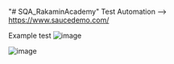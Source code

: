 "# SQA_RakaminAcademy" 
Test Automation --> https://www.saucedemo.com/

Example test
![image](https://github.com/daanangp/SQA_RakaminAcademy/assets/30034924/85f95cdc-af2d-4c98-9113-7df06279337c)

![image](https://github.com/daanangp/SQA_RakaminAcademy/assets/30034924/16e9474b-d506-4ff8-a7eb-618961c57e9a)


    
